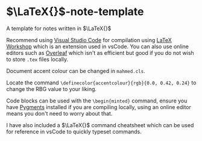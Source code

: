 # $\LaTeX{}$-note-template
A template for notes written in $\LaTeX{}$

Recommend using [Visual Studio Code](https://code.visualstudio.com/) for compilation using [LaTeX Workshop](https://marketplace.visualstudio.com/items?itemName=James-Yu.latex-workshop) which is an extension used in vsCode. You can also use online editors such as [Overleaf](https://www.overleaf.com/project) which isn't as efficient but good if you do not wish to store `.tex` files locally. 

Document accent colour can be changed in `mahmed.cls`. 

Locate the command `\definecolor{accentcolour}{rgb}{0.0, 0.42, 0.24}` to change the RBG value to your liking.

Code blocks can be used with the `\begin{minted}` command, ensure you have [Pygments](https://pygments.org/) installed if you are compiling locally, using an online editor means you don't need to worry about that.

I have also included a $\LaTeX{}$ command cheatsheet which can be used for reference in vsCode to quickly typeset commands.
